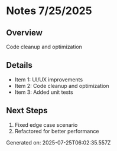 # Notes 7/25/2025

## Overview
Code cleanup and optimization

## Details
- Item 1: UI/UX improvements
- Item 2: Code cleanup and optimization
- Item 3: Added unit tests

## Next Steps
1. Fixed edge case scenario
2. Refactored for better performance

Generated on: 2025-07-25T06:02:35.557Z
